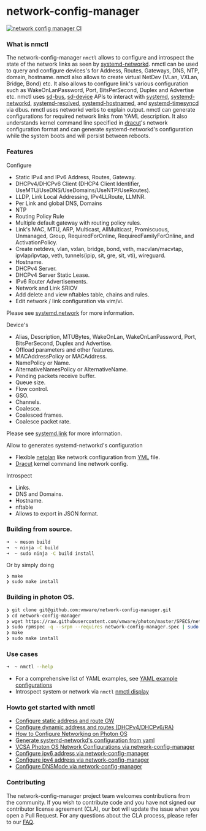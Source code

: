 # network-config-manager
[![network config manager CI](https://github.com/vmware/network-config-manager/actions/workflows/network-config-manager.yml/badge.svg?branch=main)](https://github.com/vmware/network-config-manager/actions/workflows/network-config-manager.yml)

### What is nmctl

The network-config-manager `nmctl` allows to configure and introspect the state of the network links as seen by [systemd-networkd](https://www.freedesktop.org/software/systemd/man/systemd-networkd.service.html). nmctl can be used to query and configure devices's for Address, Routes, Gateways, DNS,  NTP,  domain, hostname. nmctl also allows to create virtual NetDev (VLan, VXLan, Bridge, Bond) etc. It also allows to configure link's various configuration such as WakeOnLanPassword, Port, BitsPerSecond, Duplex and Advertise etc. nmctl uses [sd-bus](http://0pointer.net/blog/the-new-sd-bus-api-of-systemd.html), [sd-device](https://www.freedesktop.org/software/systemd/man/sd-device.html) APIs to interact with [systemd](https://www.freedesktop.org/wiki/Software/systemd), [systemd-networkd](https://www.freedesktop.org/software/systemd/man/systemd-networkd.service.html), [systemd-resolved](https://www.freedesktop.org/software/systemd/man/systemd-resolved.service.html), [systemd-hostnamed](https://www.freedesktop.org/software/systemd/man/systemd-hostnamed.service.html), and [systemd-timesyncd](https://www.freedesktop.org/software/systemd/man/systemd-timesyncd.service.html) via dbus. nmctl uses networkd verbs to explain output. nmctl can generate configurations for required network links from YAML description. It also understands kernel command line specified in [dracut](http://man7.org/linux/man-pages/man7/dracut.cmdline.7.html)'s network configuration format and can generate systemd-networkd's configuration while the system boots and will persist between reboots.

### Features

Configure
  - Static IPv4 and IPv6 Address, Routes, Gateway.
  - DHCPv4/DHCPv6 Client (DHCP4 Client Identifier, UseMTU/UseDNS/UseDomains/UseNTP/UseRoutes).
  - LLDP, Link Local Addressing, IPv4LLRoute, LLMNR.
  - Per Link and global DNS, Domains
  - NTP
  - Routing Policy Rule
  - Multiple default gateway with routing policy rules.
  - Link's MAC, MTU, ARP, Multicast, AllMulticast, Promiscuous, Unmanaged, Group, RequiredForOnline, RequiredFamilyForOnline, and ActivationPolicy.
  - Create netdevs, vlan, vxlan, bridge, bond, veth, macvlan/macvtap, ipvlap/ipvtap, veth, tunnels(ipip, sit, gre, sit, vti), wireguard.
  - Hostname.
  - DHCPv4 Server.
  - DHCPv4 Server Static Lease.
  - IPv6 Router Advertisements.
  - Network and Link SRIOV
  - Add delete and view nftables table, chains and rules.
  - Edit network / link configuration via vim/vi.

  Please see [systemd.network](https://www.freedesktop.org/software/systemd/man/systemd.network.html) for more information.

  Device's
  - Alias, Description, MTUBytes, WakeOnLan, WakeOnLanPassword, Port, BitsPerSecond, Duplex and Advertise.
  - Offload parameters and other features.
  - MACAddressPolicy or MACAddress.
  - NamePolicy or Name.
  - AlternativeNamesPolicy or AlternativeName.
  - Pending packets receive buffer.
  - Queue size.
  - Flow control.
  - GSO.
  - Channels.
  - Coalesce.
  - Coalesced frames.
  - Coalesce packet rate.

Please see [systemd.link](https://www.freedesktop.org/software/systemd/man/systemd.link.html) for more information.

 Allow to generates systemd-networkd's configuration
 - Flexible [netplan](https://netplan.readthedocs.io/en/stable/) like network configuration from [YML](https://yaml.org) file.
 - [Dracut](https://mirrors.edge.kernel.org/pub/linux/utils/boot/dracut/dracut.html#dracutkernel7) kernel command line network config.

Introspect
 - Links.
 - DNS and Domains.
 - Hostname.
 - nftable
 - Allows to export in JSON format.

### Building from source.

```bash
➜  ~ meson build
➜  ~ ninja -C build
➜  ~ sudo ninja -C build install
```

Or by simply doing
```
❯ make
❯ sudo make install
```

### Building in photon OS.

```bash
❯ git clone git@github.com:vmware/network-config-manager.git
❯ cd network-config-manager
❯ wget https://raw.githubusercontent.com/vmware/photon/master/SPECS/network-config-manager/network-config-manager.spec
❯ sudo rpmspec -q --srpm --requires network-config-manager.spec | sudo xargs -d '\n' tdnf -y install
❯ make
❯ sudo make install

```
### Use cases

```bash
➜  ~ nmctl --help
```

- For a comprehensive list of YAML examples, see [YAML example configurations](https://github.com/vmware/network-config-manager/blob/main/example-yaml-configurations.md)
- Introspect system or network via ```nmctl```  [nmctl display](https://github.com/vmware/network-config-manager/blob/main/example-nmctl-display.md)

### Howto get started with nmctl
- [Configure static address and route GW](https://www.linkedin.com/pulse/configure-static-address-route-gw-susant-sahani-dljdf)
- [Configure dynamic address and routes (DHCPv4/DHCPv6/RA)](https://www.linkedin.com/pulse/configure-dynamic-addrss-routes-dhcpv4dhcpv6ra-susant-sahani-krz5f)
- [How to Configure Networking on Photon OS](https://www.linkedin.com/pulse/how-configure-networking-photon-os-network-config-manager-sahani)
- [Generate systemd-networkd's configuration from yaml](https://www.linkedin.com/pulse/generate-systemd-networkds-configuration-from-yml-file-susant-sahani)
- [VCSA Photon OS Network Configurations via network-config-manager](https://www.linkedin.com/pulse/vcsa-network-configurations-via-nmctl-susant-sahani-5xh8f)
- [Configure ipv6 address via network-config-manager](https://www.linkedin.com/pulse/photon-os-ipv6-network-configuration-via-nitesh-kumar-xvgac)
- [Configure ipv4 address via network-config-manager](https://www.linkedin.com/pulse/photon-os-ipv4-network-configuration-via-nitesh-kumar-ejemc)
- [Configure DNSMode via network-config-manager](https://www.linkedin.com/pulse/configure-dnsmode-using-network-config-manager-nitesh-kumar-di3kf)

### Contributing

The network-config-manager project team welcomes contributions from the community. If you wish to contribute code and you have not signed our contributor license agreement (CLA), our bot will update the issue when you open a Pull Request. For any questions about the CLA process, please refer to our [FAQ](https://cla.vmware.com/faq).
